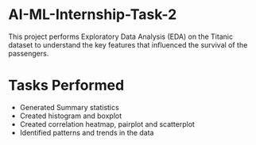 # AI-ML-Internship-Task-2
This project performs Exploratory Data Analysis (EDA) on the Titanic dataset to understand the key features that influenced the survival of the passengers.

# Tasks Performed
* Generated Summary statistics
* Created histogram and boxplot
* Created correlation heatmap, pairplot and scatterplot
* Identified patterns and trends in the data

